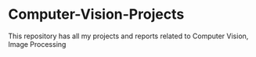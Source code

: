 # Computer-Vision-Projects
This repository has all my projects and reports related to Computer Vision, Image Processing
